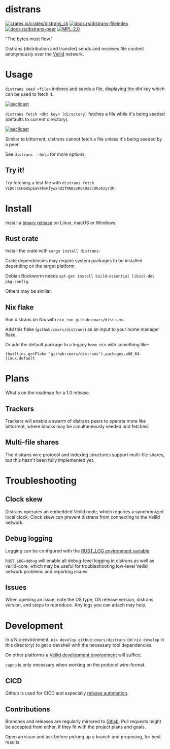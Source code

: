 # distrans

[![crates.io/crates/distrans_cli](https://img.shields.io/crates/v/distrans_cli.svg)](https://crates.io/crates/distrans_cli)
[![docs.rs/distrans-fileindex](https://img.shields.io/docsrs/distrans_fileindex)](https://docs.rs/distrans-fileindex)
[![docs.rs/distrans-peer](https://img.shields.io/docsrs/distrans_peer)](https://docs.rs/distrans-peer)
[![MPL-2.0](https://img.shields.io/crates/l/distrans.svg)](./LICENSE)

"The bytes must flow."

Distrans (distribution and transfer) sends and receives file content anonymously over the [Veilid](https://veilid.com) network.

# Usage


`distrans seed <file>` indexes and seeds a file, displaying the dht key which can be used to fetch it.

[![asciicast](https://asciinema.org/a/663366.svg)](https://asciinema.org/a/663366)

`distrans fetch <dht key> [directory]` fetches a file while it's being seeded (defaults to current directory).

[![asciicast](https://asciinema.org/a/663367.svg)](https://asciinema.org/a/663367)

Similar to bittorrent, distrans cannot fetch a file unless it's being seeded by a peer.

See `distrans --help` for more options.

## Try it!

Try fetching a test file with `distrans fetch VLD0:cCHB85pEaV4bvRfywxnd2fRNBScR64UaJC8hoKzyr3M`.

# Install

Install a [binary release](https://github.com/cmars/distrans/releases) on Linux, macOS or Windows.

## Rust crate

Install the crate with `cargo install distrans`.

Crate dependencies may require system packages to be installed depending on the target platform.

Debian Bookworm needs `apt-get install build-essential libssl-dev pkg-config`.

Others may be similar.

## Nix flake

Run distrans on Nix with `nix run github:cmars/distrans`.

Add this flake (`github:cmars/distrans`) as an input to your home manager flake.

Or add the default package to a legacy `home.nix` with something like:

    (builtins.getFlake "github:cmars/distrans").packages.x86_64-linux.default

# Plans

What's on the roadmap for a 1.0 release.

## Trackers

Trackers will enable a swarm of distrans peers to operate more like bittorrent, where blocks may be simultaneously seeded and fetched.

## Multi-file shares

The distrans wire protocol and indexing structures support multi-file shares, but this hasn't been fully implemented yet.

# Troubleshooting

## Clock skew

Distrans operates an embedded Veilid node, which requires a synchronized local clock. Clock skew can prevent distrans from connecting to the Veilid network.

## Debug logging

Logging can be configured with the [RUST_LOG environment variable](https://docs.rs/env_logger/latest/env_logger/#enabling-logging).

`RUST_LOG=debug` will enable all debug-level logging in distrans as well as veilid-core, which may be useful for troubleshooting low-level Veilid network problems and reporting issues.

## Issues

When opening an issue, note the OS type, OS release version, distrans version, and steps to reproduce. Any logs you can attach may help.

# Development

In a Nix environment, `nix develop github:cmars/distrans` (or `nix develop` in this directory) to get a devshell with the necessary tool dependencies.

On other platforms a [Veilid development environment](https://gitlab.com/veilid/veilid/-/blob/2ec00e18da999dd16b8c84444bb1e60f9503e752/DEVELOPMENT.md) will suffice.

`capnp` is only necessary when working on the protocol wire-format.

## CICD

Github is used for CICD and especially [release automation](https://blog.orhun.dev/automated-rust-releases/).

## Contributions

Branches and releases are regularly mirrored to [Gitlab](https://gitlab.com/cmars232/distrans). Pull requests might be accepted from either, if they fit with the project plans and goals.

Open an issue and ask before picking up a branch and proposing, for best results.

